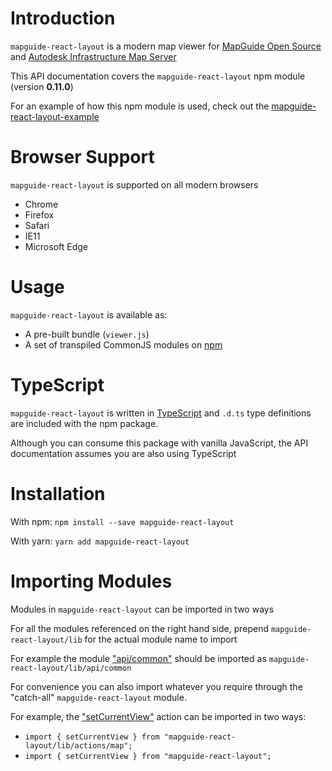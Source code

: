 # Introduction

`mapguide-react-layout` is a modern map viewer for [MapGuide Open Source](http://mapguide.osgeo.org) and [Autodesk Infrastructure Map Server](http://www.autodesk.com/products/infrastructure-map-server/overview)

This API documentation covers the `mapguide-react-layout` npm module (version **0.11.0**)

For an example of how this npm module is used, check out the [mapguide-react-layout-example](https://github.com/jumpinjackie/mapguide-react-layout-example)

# Browser Support

`mapguide-react-layout` is supported on all modern browsers
 * Chrome
 * Firefox
 * Safari
 * IE11
 * Microsoft Edge

# Usage

`mapguide-react-layout` is available as:

 * A pre-built bundle (`viewer.js`)
 * A set of transpiled CommonJS modules on [npm](https://www.npmjs.com/package/mapguide-react-layout)

# TypeScript

`mapguide-react-layout` is written in [TypeScript](https://www.typescriptlang.org/) and `.d.ts` type definitions are included with the npm package.

Although you can consume this package with vanilla JavaScript, the API documentation assumes you are also using TypeScript

# Installation

With npm: `npm install --save mapguide-react-layout`

With yarn: `yarn add mapguide-react-layout`

# Importing Modules

Modules in `mapguide-react-layout` can be imported in two ways

For all the modules referenced on the right hand side, prepend `mapguide-react-layout/lib` for the actual module name to import

For example the module ["api/common"](modules/_api_common_.html) should be imported as `mapguide-react-layout/lib/api/common`

For convenience you can also import whatever you require through the "catch-all" `mapguide-react-layout` module.

For example, the ["setCurrentView"](modules/_actions_map_.html#setcurrentview) action can be imported in two ways:

 * `import { setCurrentView } from "mapguide-react-layout/lib/actions/map";`
 * `import { setCurrentView } from "mapguide-react-layout";`